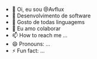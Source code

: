 - 👋 Oi, eu sou @Avflux
- 👀 Desenvolvimento de software
- 🌱 Gosto de todas linguagems
- 💞️ Eu amo colaborar
- 📫 How to reach me ...
- 😄 Pronouns: ...
- ⚡ Fun fact: ...

<!---
Avflux/Avflux is a ✨ special ✨ repository because its `README.md` (this file) appears on your GitHub profile.
You can click the Preview link to take a look at your changes.
--->
